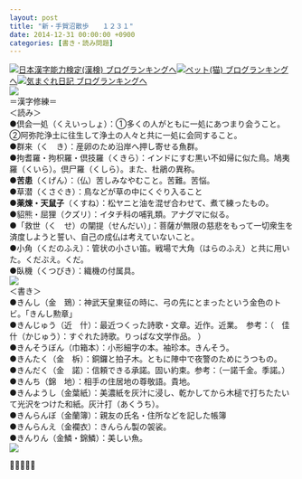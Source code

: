 ```yaml
---
layout: post
title: "新・手賀沼散歩　　１２３１"
date: 2014-12-31 00:00:00 +0900
categories: [書き・読み問題]
---
```


[![](/syuusyuu9701/assets/images/新・手賀沼散歩-１２３１-br_c_3028_1.gif)](http://blog.with2.net/link.php?1659096:3028 "日本漢字能力検定(漢検) ブログランキングへ")[日本漢字能力検定(漢検) ブログランキングへ](http://blog.with2.net/link.php?1659096:3028)[![](/syuusyuu9701/assets/images/新・手賀沼散歩-１２３１-br_c_1348_1.gif)](http://blog.with2.net/link.php?1659096:1348 "ペット(猫) ブログランキングへ")[ペット(猫) ブログランキングへ](http://blog.with2.net/link.php?1659096:1348)[![](/syuusyuu9701/assets/images/新・手賀沼散歩-１２３１-br_c_9257_1.gif)](http://blog.with2.net/link.php?1659096:9257 "気まぐれ日記 ブログランキングへ")[気まぐれ日記 ブログランキングへ](http://blog.with2.net/link.php?1659096:9257)  
![](/syuusyuu9701/assets/images/新・手賀沼散歩-１２３１-b5a123faf4821ff293f52661f9c79a51.png)  
＝漢字修練＝  
＜読み＞  
●倶会一処（くえいっしょ）：①多くの人がともに一処にあつまり会うこと。②阿弥陀浄土に往生して浄土の人々と共に一処に会同すること。  
●群来（く　き）：産卵のため沿岸へ押し寄せる魚群。  
●拘耆羅・拘枳羅・倶技羅（くきら）：インドにすむ黒い不如帰に似た鳥。鳩夷羅（くいら）。倶尸羅（くしら）。また、杜鵑の異称。  
●**苦患**（くげん）：（仏）苦しみなやむこと。苦難。苦悩。  
●草潜（くさぐき）：鳥などが草の中にくぐり入ること  
●**薬煉・天鼠子**（くすね）：松ヤニと油を混ぜ合わせて、煮て練ったもの。  
●貂熊・屈狸（クズリ）：イタチ科の哺乳類。アナグマに似る。  
●「救世（く　せ）の闡提（せんだい）」：菩薩が無限の慈悲をもって一切衆生を済度しようと誓い、自己の成仏は考えていないこと。  
●小角（くだのふえ）：管状の小さい笛。戦場で大角（はらのふえ）と共に用いた。くだぶえ。くだ。  
●臥機（くつびき）：織機の付属具。  
![](/syuusyuu9701/assets/images/新・手賀沼散歩-１２３１-ec21dd82478cc1f441d2ab768e68e15e.png)  
＜書き＞  
●きんし（金　鵄）：神武天皇東征の時に、弓の先にとまったという金色のトビ。「きんし勲章」  
●きんじゅう（近　什）：最近つくった詩歌・文章。近作。近業。　参考：（　佳什（かじゅう）：すぐれた詩歌。りっぱな文学作品。 ）  
●きんそうぼん（巾箱本）：小形細字の本。袖珍本。きんそう。  
●きんたく（金　柝）：銅鑼と拍子木。ともに陣中で夜警のためにうつもの。  
●きんだく（金　諾）：信頼できる承諾。固い約束。参考：（一諾千金。季諾。）  
●きんち（錦　地）：相手の住居地の尊敬語。貴地。  
●きんようし（金葉紙）：美濃紙を灰汁に浸し、乾かしてから木槌で打ちたたいて光沢をつけた和紙。灰汁打（あくうち）。  
●きんらんぼ（金蘭簿）：親友の氏名・住所などを記した帳簿  
●きんらんえ（金襴衣）：きんらん製の袈裟。  
●きんりん（金鱗・錦鱗）：美しい魚。  
![](/syuusyuu9701/assets/images/新・手賀沼散歩-１２３１-3b08fab29f349ee4c7ba5d9698195151.png)  
  
👋👋👋👋👋  